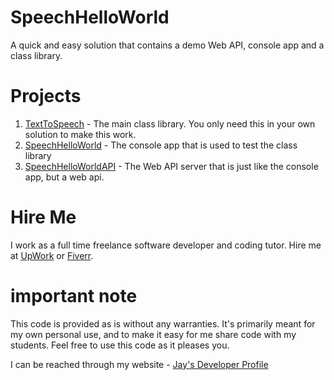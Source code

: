 # SpeechHelloWorld

A quick and easy solution that contains a demo Web API, console app and a class library.

# Projects

1. [TextToSpeech](TextToSpeech) - The main class library. You only need this in your own solution to make this work.
1. [SpeechHelloWorld](SpeechHelloWorld) - The console app that is used to test the class library
1. [SpeechHelloWorldAPI](SpeechHelloWorldAPI) - The Web API server that is just like the console app, but a web api.

# Hire Me

I work as a full time freelance software developer and coding tutor. Hire me at [UpWork](https://www.upwork.com/fl/vijayasimhabr) or [Fiverr](https://www.fiverr.com/jay_codeguy).

# important note

This code is provided as is without any warranties. It's primarily meant for my own personal use, and to make it easy for me share code with my students. Feel free to use this code as it pleases you.

I can be reached through my website - [Jay's Developer Profile](https://jay-study-nildana.github.io/developerprofile)
